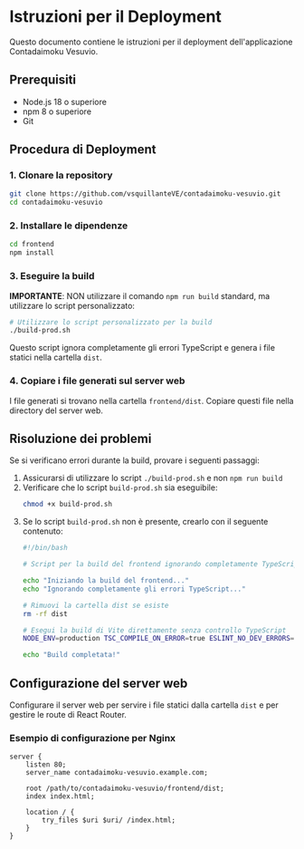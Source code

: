 # Istruzioni per il Deployment

Questo documento contiene le istruzioni per il deployment dell'applicazione Contadaimoku Vesuvio.

## Prerequisiti

- Node.js 18 o superiore
- npm 8 o superiore
- Git

## Procedura di Deployment

### 1. Clonare la repository

```bash
git clone https://github.com/vsquillanteVE/contadaimoku-vesuvio.git
cd contadaimoku-vesuvio
```

### 2. Installare le dipendenze

```bash
cd frontend
npm install
```

### 3. Eseguire la build

**IMPORTANTE**: NON utilizzare il comando `npm run build` standard, ma utilizzare lo script personalizzato:

```bash
# Utilizzare lo script personalizzato per la build
./build-prod.sh
```

Questo script ignora completamente gli errori TypeScript e genera i file statici nella cartella `dist`.

### 4. Copiare i file generati sul server web

I file generati si trovano nella cartella `frontend/dist`. Copiare questi file nella directory del server web.

## Risoluzione dei problemi

Se si verificano errori durante la build, provare i seguenti passaggi:

1. Assicurarsi di utilizzare lo script `./build-prod.sh` e non `npm run build`
2. Verificare che lo script `build-prod.sh` sia eseguibile:
   ```bash
   chmod +x build-prod.sh
   ```
3. Se lo script `build-prod.sh` non è presente, crearlo con il seguente contenuto:
   ```bash
   #!/bin/bash
   
   # Script per la build del frontend ignorando completamente TypeScript
   
   echo "Iniziando la build del frontend..."
   echo "Ignorando completamente gli errori TypeScript..."
   
   # Rimuovi la cartella dist se esiste
   rm -rf dist
   
   # Esegui la build di Vite direttamente senza controllo TypeScript
   NODE_ENV=production TSC_COMPILE_ON_ERROR=true ESLINT_NO_DEV_ERRORS=true VITE_SKIP_TS_CHECK=true npx vite build
   
   echo "Build completata!"
   ```

## Configurazione del server web

Configurare il server web per servire i file statici dalla cartella `dist` e per gestire le route di React Router.

### Esempio di configurazione per Nginx

```nginx
server {
    listen 80;
    server_name contadaimoku-vesuvio.example.com;
    
    root /path/to/contadaimoku-vesuvio/frontend/dist;
    index index.html;
    
    location / {
        try_files $uri $uri/ /index.html;
    }
}
```
